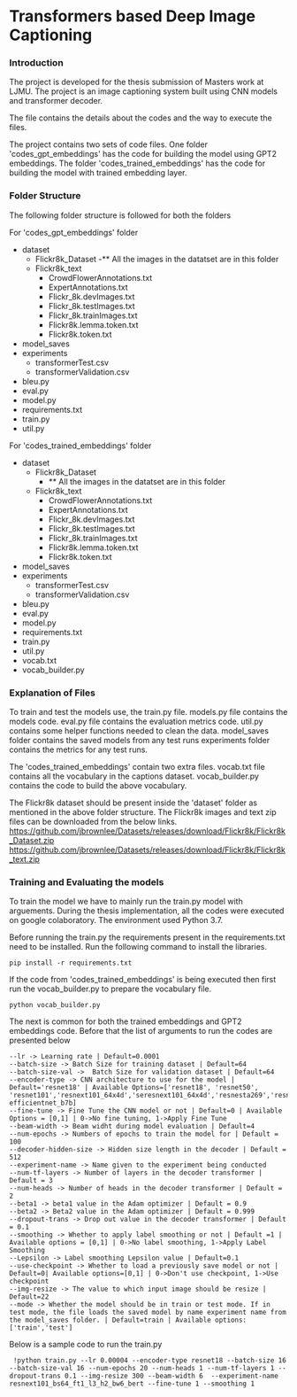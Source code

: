 # Transformers based Deep Image Captioning

### Introduction
The project is developed for the thesis submission of Masters work at LJMU.
The project is an image captioning system built using CNN models and transformer decoder.

The file contains the details about the codes and the way to execute the files.

The project contains two sets of code files. One folder 'codes_gpt_embeddings' has the code for building the model using GPT2 embeddings.
The folder 'codes_trained_embeddings' has the code for building the model with trained embedding layer.

### Folder Structure

The following folder structure is followed for both the folders

For 'codes_gpt_embeddings' folder
- dataset
	- Flickr8k_Dataset
		-** All the images in the datatset are in this folder
	- Flickr8k_text
		- CrowdFlowerAnnotations.txt
		- ExpertAnnotations.txt
		- Flickr_8k.devImages.txt
		- Flickr_8k.testImages.txt
		- Flickr_8k.trainImages.txt
		- Flickr8k.lemma.token.txt
		- Flickr8k.token.txt
- model_saves
- experiments
	- transformerTest.csv
	- transformerValidation.csv
- bleu.py
- eval.py
- model.py
- requirements.txt
- train.py
- util.py

For 'codes_trained_embeddings' folder
- dataset
	- Flickr8k_Dataset
		- ** All the images in the datatset are in this folder
	- Flickr8k_text
		- CrowdFlowerAnnotations.txt
		- ExpertAnnotations.txt
		- Flickr_8k.devImages.txt
		- Flickr_8k.testImages.txt
		- Flickr_8k.trainImages.txt
		- Flickr8k.lemma.token.txt
		- Flickr8k.token.txt
- model_saves
- experiments
	- transformerTest.csv
	- transformerValidation.csv
- bleu.py
- eval.py
- model.py
- requirements.txt
- train.py
- util.py
- vocab.txt
- vocab_builder.py

### Explanation of Files
To train and test the models use, the train.py file. 
models.py file contains the models code.
eval.py file contains the evaluation metrics code.
util.py contains some helper functions needed to clean the data.
model_saves folder contains the saved models from any test runs
experiments folder contains the metrics for any test runs.

The 'codes_trained_embeddings' contain two extra files.
vocab.txt file contains all the vocabulary in the captions dataset.
vocab_builder.py contains the code to build the above vocabulary.

The Flickr8k dataset should be present inside the 'dataset' folder as mentioned in the above folder structure.
The Flickr8k images and text zip files can be downloaded from the below links.
https://github.com/jbrownlee/Datasets/releases/download/Flickr8k/Flickr8k_Dataset.zip 
https://github.com/jbrownlee/Datasets/releases/download/Flickr8k/Flickr8k_text.zip

### Training and Evaluating the models
To train the model we have to mainly run the train.py model with arguements.
During the thesis implementation, all the codes were executed on google colaboratory. The environment used Python 3.7.

Before running the train.py the requirements present in the requirements.txt need to be installed.
Run the following command to install the libraries.

```
pip install -r requirements.txt
```

If the code from 'codes_trained_embeddings' is being executed then first run the vocab_builder.py to prepare the vocabulary file.

```
python vocab_builder.py
```

The next is common for both the trained embeddings and GPT2 embeddings code. Before that the list of arguments to run the codes are presented below

```
--lr -> Learning rate | Default=0.0001
--batch-size -> Batch Size for training dataset | Default=64
--batch-size-val ->  Batch Size for validation dataset | Default=64
--encoder-type -> CNN architecture to use for the model | Default='resnet18' | Available Options=['resnet18', 'resnet50', 'resnet101','resnext101_64x4d','seresnext101_64x4d','resnesta269','resnesta200','efficientnet_b4b','efficientnet_b3b', efficientnet_b7b]
--fine-tune -> Fine Tune the CNN model or not | Default=0 | Available Options = [0,1] | 0->No fine tuning, 1->Apply Fine Tune
--beam-width -> Beam widht during model evaluation | Default=4
--num-epochs -> Numbers of epochs to train the model for | Default = 100
--decoder-hidden-size -> Hidden size length in the decoder | Default = 512
--experiment-name -> Name given to the experiment being conducted 
--num-tf-layers -> Number of layers in the decoder transformer | Default = 3
--num-heads -> Number of heads in the decoder transformer | Default = 2
--beta1 -> beta1 value in the Adam optimizer | Default = 0.9
--beta2 -> Beta2 value in the Adam optimizer | Default = 0.999
--dropout-trans -> Drop out value in the decoder transformer | Default = 0.1
--smoothing -> Whether to apply label smoothing or not | Default =1 | Available options = [0,1] | 0->No label smoothing, 1->Apply Label Smoothing
--Lepsilon -> Label smoothing Lepsilon value | Default=0.1
--use-checkpoint -> Whether to load a previously save model or not | Default=0| Available options=[0,1] | 0->Don't use checkpoint, 1->Use checkpoint
--img-resize -> The value to which input image should be resize | Default=22
--mode -> Whether the model should be in train or test mode. If in test mode, the file loads the saved model by name experiment name from the model_saves folder. | Default=train | Available options: ['train','test']
```

Below is a sample code to run the train.py

```
 !python train.py --lr 0.00004 --encoder-type resnet18 --batch-size 16 --batch-size-val 16 --num-epochs 20 --num-heads 1 --num-tf-layers 1 --dropout-trans 0.1 --img-resize 300 --beam-width 6  --experiment-name resnext101_bs64_ft1_l3_h2_bw6_bert --fine-tune 1 --smoothing 1
```

